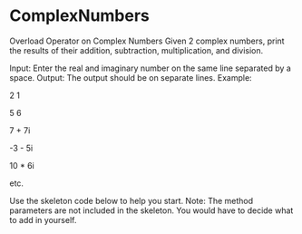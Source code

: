 # ComplexNumbers
Overload Operator on Complex Numbers
Given 2 complex numbers, print the results of their addition, subtraction,
multiplication, and division.

Input: Enter the real and imaginary number on the same line separated by a space.
Output: The output should be on separate lines.
Example:

2 1

5 6

7 + 7i

-3 - 5i

10 * 6i

etc.

Use the skeleton code below to help you start.
Note: The method parameters are not included in the skeleton. You would have to
      decide what to add in yourself.
